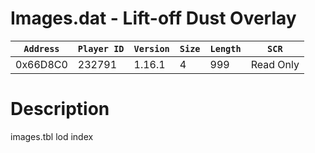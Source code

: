 # Images.dat - Lift-off Dust Overlay

| `Address` | `Player ID` | `Version` | `Size` | `Length` | `SCR` |
| ---------- | ----------- | --------- | ------ | -------- | ---- |
| 0x66D8C0 | 232791 | 1.16.1 | 4 | 999 | Read Only |

# Description

images.tbl lod index
